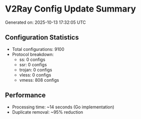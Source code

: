 # V2Ray Config Update Summary
Generated on: 2025-10-13 17:32:05 UTC

## Configuration Statistics
- Total configurations: 9100
- Protocol breakdown:
  - ss: 0 configs
  - ssr: 0 configs
  - trojan: 0 configs
  - vless: 0 configs
  - vmess: 808 configs

## Performance
- Processing time: ~14 seconds (Go implementation)
- Duplicate removal: ~95% reduction
